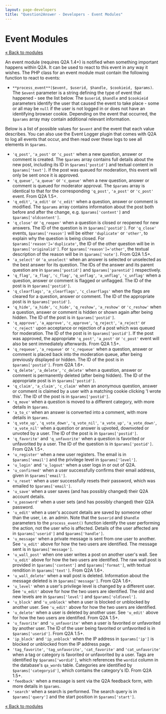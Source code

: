 ```yaml
---
layout: page-developers
title: "Question2Answer - Developers - Event Modules"
---
```


# Event Modules

[« Back to modules](/plugins/modules/)

An event module (requires Q2A 1.4+) is notified when something important happens within Q2A. It can be used to react to this event in any way it wishes. The PHP class for an event module must contain the following function to react to events:

*   `**process_event**($event, $userid, $handle, $cookieid, $params)`. The `$event` parameter is a string defining the type of event that happened - see the list below. The `$userid`, `$handle` and `$cookieid` parameters identify the user that caused the event to take place - some or all may be `null` if the user is not logged in or does not have an identifying browser cookie. Depending on the event that occurred, the `$params` array may contain additional relevant information.

Below is a list of possible values for `$event` and the event that each value describes. You can also use the Event Logger plugin that comes with Q2A to log all events that occur, and then read over these logs to see all elements in `$params`.

*   `'q_post'`, `'a_post'` or `'c_post'` when a new question, answer or comment is created. The `$params` array contains full details about the new post, including its ID in `$params['postid']` and textual content in `$params['text']`. If the post was queued for moderation, this event will only be sent once it is approved.
*   `'q_queue'`, `'a_queue'` or `'c_queue'` when a new question, answer or comment is queued for moderator approval. The `$params` array is identical to that for the corresponding `'q_post'`, `'a_post'` or `'c_post'` event. From Q2A 1.5+.
*   `'q_edit'`, `'a_edit'` or `'c_edit'` when a question, answer or comment is modified. The `$params` array contains information about the post both before and after the change, e.g. `$params['content']` and `$params['oldcontent']`.
*   `'q_close'` or `'q_reopen'` when a question is closed or reopened for new answers. The ID of the question is in `$params['postid']`. For `'q_close'` events, `$params['reason']` will be either `'duplicate'` or `'other'`, to explain why the question is being closed. For `$params['reason']='duplicate'`, the ID of the other question will be in `$params['originalid']`. For `$params['reason']='other'`, the textual description of the reason will be in `$params['note']`. From Q2A 1.5+.
*   `'a_select'` or `'a_unselect'` when an answer is selected or unselected as the best answer for its question. The IDs of the answer and its parent question are in `$params['postid']` and `$params['parentid']` respectively.
*   `'q_flag'`, `'a_flag'`, `'c_flag'`, `'q_unflag'`, `'a_unflag'`, `'c_unflag'` when a question, answer or comment is flagged or unflagged. The ID of the post is in `$params['postid']`.
*   `'q_clearflags'`, `'a_clearflags'`, `'c_clearflags'` when the flags are cleared for a question, answer or comment. The ID of the appropriate post is in `$params['postid']`.
*   `'q_hide'`, `'a_hide'`, `'c_hide'`, `'q_reshow'`, `'a_reshow'` or `'c_reshow'` when a question, answer or comment is hidden or shown again after being hidden. The ID of the post is in `$params['postid']`.
*   `'q_approve'`, `'a_approve'`, `'c_approve'`, `'q_reject'`, `'a_reject'` or `'c_reject'` upon acceptance or rejection of a post which was queued for moderation. The ID of the post is in `$params['postid']`. If the post was approved, the appropriate `'q_post'`, `'a_post'` or `'c_post'` event will also be sent immediately afterwards. From Q2A 1.5+.
*   `'q_requeue'`, `'a_requeue'` or `'c_requeue'` when a question, answer or comment is placed back into the moderation queue, after being previously displayed or hidden. The ID of the post is in `$params['postid']`. From Q2A 1.6+.
*   `'q_delete'`, `'a_delete'`, `'c_delete'` when a question, answer or comment is permanently deleted (after being hidden). The ID of the appropriate post is in `$params['postid']`.
*   `'q_claim'`, `'a_claim'`, `'c_claim'` when an anonymous question, answer or comment is claimed by a user with a matching cookie clicking 'I wrote this'. The ID of the post is in `$params['postid']`.
*   `'q_move'` when a question is moved to a different category, with more details in `$params`.
*   `'a_to_c'` when an answer is converted into a comment, with more details in `$params`.
*   `'q_vote_up'`, `'q_vote_down'`, `'q_vote_nil'`, `'a_vote_up'`, `'a_vote_down'`, `'a_vote_nil'` when a question or answer is upvoted, downvoted or unvoted by a user. The ID of the post is in `$params['postid']`.
*   `'q_favorite'` and `'q_unfavorite'` when a question is favorited or unfavorited by a user. The ID of the question is in `$params['postid']`. From Q2A 1.5+.
*   `'u_register'` when a new user registers. The email is in `$params['email']` and the privilege level in `$params['level']`.
*   `'u_login'` and `'u_logout'` when a user logs in or out of Q2A.
*   `'u_confirmed'` when a user successfully confirms their email address, given in `$params['email']`.
*   `'u_reset'` when a user successfully resets their password, which was emailed to `$params['email']`.
*   `'u_save'` when a user saves (and has possibly changed) their Q2A account details.
*   `'u_password'` when a user sets (and has possibly changed) their Q2A password.
*   `'u_edit'` when a user's account details are saved by someone other than the user, i.e. an admin. Note that the `$userid` and `$handle` parameters to the `process_event()` function identify the user performing the action, not the user who is affected. Details of the user affected are in `$params['userid']` and `$params['handle']`.
*   `'u_message'` when a private message is sent from one user to another. See `'u_edit'` above for how the two users are identified. The message sent is in `$params['message']`.
*   `'u_wall_post'` when one user writes a post on another user's wall. See `'u_edit'` above for how the two users are identified. The raw wall post is provided in `$params['content']` and `$params['format']`, with textual rendition in `$params['text']`. From Q2A 1.6+.
*   `'u_wall_delete'` when a wall post is deleted. Information about the message deleted is in `$params['message']`. From Q2A 1.6+.
*   `'u_level'` when a user's privilege level is changed by a different user. See `'u_edit'` above for how the two users are identified. The old and new levels are in `$params['level']` and `$params['oldlevel']`.
*   `'u_block'` and `'u_unblock'` when a user is blocked or unblocked by another user. See `'u_edit'` above for how the two users are identified.
*   `'u_delete'` when a user is deleted by another user. See `'u_edit'` above for how the two users are identified. From Q2A 1.5+.
*   `'u_favorite'` and `'u_unfavorite'` when a user is favorited or unfavorited by another user. The ID of the user being favorited or unfavorited is in `$params['userid']`. From Q2A 1.5+.
*   `'ip_block'` and `'ip_unblock'` when the IP address in `$params['ip']` is blocked or unblocked from the IP address page.
*   `'tag_favorite'`, `'tag_unfavorite'`, `'cat_favorite'` and `'cat_unfavorite'` when a tag or category is favorited or unfavorited by a user. Tags are identified by `$params['wordid']`, which references the `wordid` column in the database's `qa_words` table. Categories are identified by `$params['categoryid']`, which contains the category's ID. From Q2A 1.5+.
*   `'feedback'` when a message is sent via the Q2A feedback form, with more details in `$params`.
*   `'search'` when a search is performed. The search query is in `$params['query']` and the start position in `$params['start']`.

[« Back to modules](/plugins/modules/)
